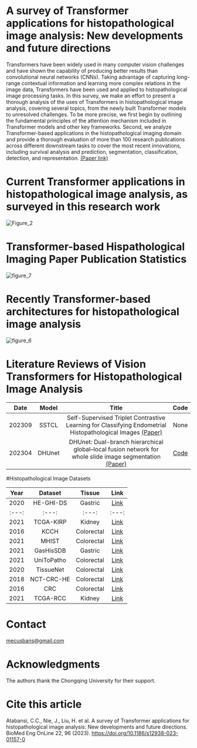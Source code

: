 # A survey of Transformer applications for histopathological image analysis: New developments and future directions

Transformers have been widely used in many computer vision challenges and have shown the capability of producing better results than convolutional neural networks (CNNs). Taking advantage of capturing long-range contextual information and learning more complex relations in the image data, Transformers have been used and applied to histopathological image processing tasks. In this survey, we make an effort to present a thorough analysis of the uses of Transformers in histopathological image analysis, covering several topics, from the newly built Transformer models to unresolved challenges. To be more precise, we first begin by outlining the fundamental principles of the attention mechanism included in Transformer models and other key frameworks. Second, we analyze Transformer-based applications in the histopathological imaging domain and provide a thorough evaluation of more than 100 research publications across different downstream tasks to cover the most recent innovations, including survival analysis and prediction, segmentation, classification, detection, and representation. [(Paper link)](https://doi.org/10.1186/s12938-023-01157-0)

# Current Transformer applications in histopathological image analysis, as surveyed in this research work

![Figure_2](https://github.com/S-domain/Survey-Paper/assets/104261511/89b626c9-cd2f-450f-b34b-03f862e03736)

# Transformer-based Hispathological Imaging Paper Publication Statistics
![figure_7](https://github.com/S-domain/Survey-Paper/assets/104261511/e9dfee3a-cc68-4cb8-aa4e-1b9ce79f0728)

# Recently Transformer-based architectures for histopathological image analysis
![figure_6](https://github.com/S-domain/Survey-Paper/assets/104261511/c8d9d41a-6d62-4b7f-a355-a670a68bbfce)

# Literature Reviews of Vision Transformers for Histopathological Image Analysis 

| Date    | Model     |Title                                                                                                                                                      | Code |
| :---:   | :---:     | :---:                                                                                                                                                     | :---:|
| 202309  | SSTCL    | Self-Supervised Triplet Contrastive Learning for Classifying Endometrial Histopathological Images [(Paper)](https://ieeexplore.ieee.org/document/10247346) | None |
| 202304 | DHUnet    | DHUnet: Dual-branch hierarchical global–local fusion network for whole slide image segmentation [(Paper)](https://doi.org/10.1016/j.bspc.2023.104976)      | [Code](https://github.com/pengsl-lab/DHUnet)|

#Histopathological Image Datasets

| Year    | Dataset     | Tissue                                                                                                                                                   | Link|
| :---:   | :---:     | :---:                                                                                                                                                     | :---:|
| 2020  | HE-GHI-DS   | Gastric | [Link](https://data.mendeley.com/datasets/thgf23xgy7/2) |
| :---:   | :---:     | :---:                                                                                                                                                     | :---:|
| 2021  | TCGA-KIRP  | Kidney| [Link](https://dataset.chenli.group/) |
| 2016 | KCCH  | Colorectal | [Link](https://zenodo.org/record/53169#.Y7Gf4hpfiUk) |
| 2021  | MHIST | Colorectal | [Link](https://bmirds.github.io/MHIST/) |
| 2021  | GasHisSDB | Gastric | [Link](https://gitee.com/neuhwm/GasHisSDB) |
| 2021  | UniToPatho | Colorectal | [Link](https://ieee-dataport.org/open-access/unitopatho) |
| 2020  | TissueNet | Colorectal | [Link](https://www.drivendata.org/competitions/67/competition-cervical-biopsy/page/254/) |
| 2018  | NCT-CRC-HE| Colorectal | [Link](https://zenodo.org/record/1214456#.Y7JSaRpfiU) |
| 2016  | CRC| Colorectal | [Link](https://zenodo.org/record/53169#.Y-K8ABpfiUm) |
| 2021  | TCGA-RCC | Kidney | [Link](https://gdc.cancer.gov/) |




#   Contact
mecusbans@gmail.com

#   Acknowledgments
The authors thank the Chongqing University for their support.


# Cite this article
Atabansi, C.C., Nie, J., Liu, H. et al. A survey of Transformer applications for histopathological image analysis: New developments and future directions. BioMed Eng OnLine 22, 96 (2023). https://doi.org/10.1186/s12938-023-01157-0
